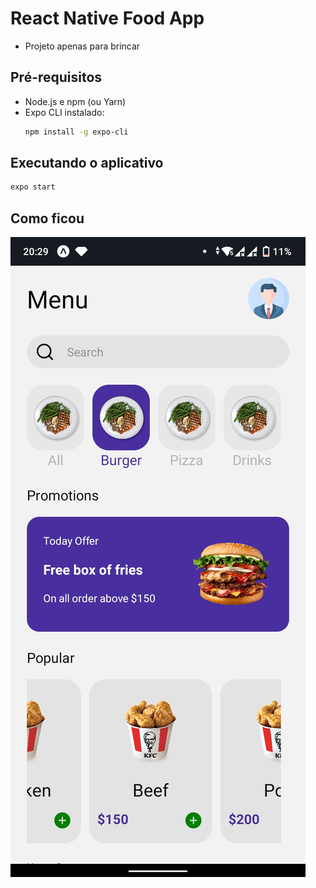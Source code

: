 # React Native Food App

- Projeto apenas para brincar

## Pré-requisitos

- Node.js e npm (ou Yarn) 
- Expo CLI instalado: 
  ```bash
  npm install -g expo-cli
  ```

## Executando o aplicativo
```bash
expo start
```

## Como ficou

![print](https://github.com/alanvianaa/burger/blob/main/print.jpeg)

